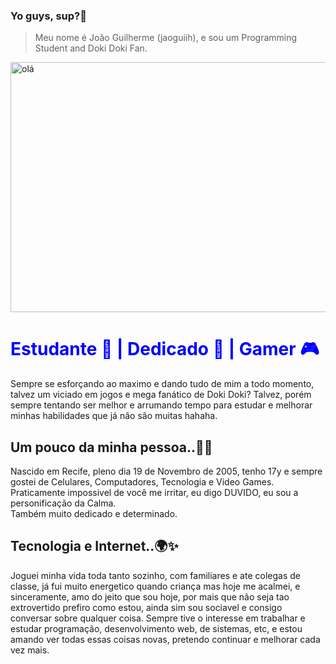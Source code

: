 ### Yo guys, sup?👋
> Meu nome é João Guilherme (jaoguiih), e sou um Programming Student and Doki Doki Fan.
<img style="width:50rem;height:25rem;margin: auto" alt='olá' src="https://media.tenor.com/YhrdIYkch5IAAAAC/natsuki-doki-doki.gif"/>

<div>
  
<h1 style="color:blue;">
     Estudante 📔 | Dedicado 🍷 | Gamer 🎮 

  </h1>

</div>

<div>
<p>
  Sempre se esforçando ao maximo e dando tudo de mim a todo momento, talvez um viciado em jogos e mega fanático de Doki Doki? Talvez, porém sempre tentando ser melhor e arrumando tempo para estudar e melhorar minhas habilidades que já não são muitas hahaha.
</p>



 <h2> Um pouco da minha pessoa..🤙✨</h2>

<p>

Nascido em Recife, pleno dia 19 de Novembro de 2005, tenho 17y e sempre gostei de Celulares, Computadores, Tecnologia e Video Games.
Praticamente impossivel de você me irritar, eu digo DUVIDO, eu sou a personificação da Calma. <br>
Também muito dedicado e determinado.
</p>

  <h2>Tecnologia e Internet..🌍✨</h2>
  
<p>

  Joguei minha vida toda tanto sozinho, com familiares e ate colegas de classe, já fui muito energetico quando criança mas hoje me acalmei, e sinceramente, amo do jeito que sou hoje, por mais que não seja tao extrovertido prefiro como estou, ainda sim sou sociavel e consigo conversar sobre qualquer coisa.
Sempre tive o interesse em trabalhar e estudar programação, desenvolvimento web, de sistemas, etc, e estou amando ver todas essas coisas novas, pretendo continuar e melhorar cada vez mais.
</p>
  
</div>


